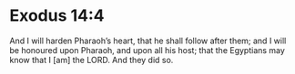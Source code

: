 # Exodus 14:4

And I will harden Pharaoh’s heart, that he shall follow after them; and I will be honoured upon Pharaoh, and upon all his host; that the Egyptians may know that I [am] the LORD. And they did so.